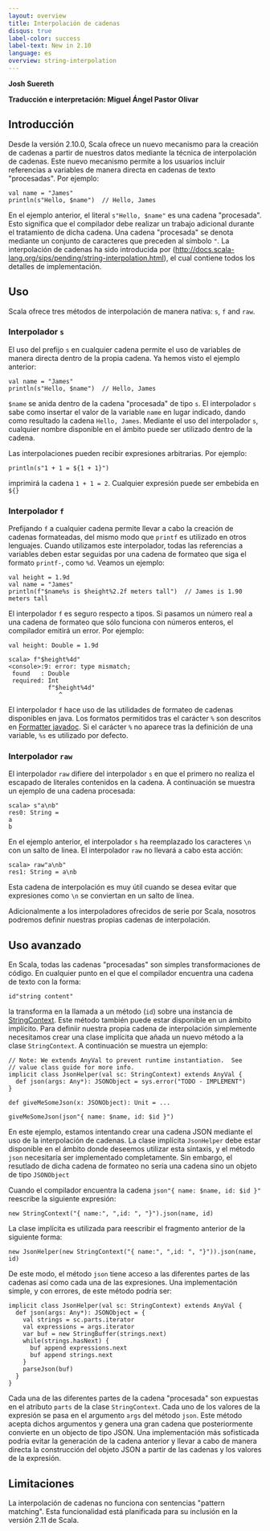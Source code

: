 ```yaml
---
layout: overview
title: Interpolación de cadenas
disqus: true
label-color: success
label-text: New in 2.10
language: es
overview: string-interpolation
---
```


**Josh Suereth**

**Traducción e interpretación: Miguel Ángel Pastor Olivar**

## Introducción

Desde la versión 2.10.0, Scala ofrece un nuevo mecanismo para la creación de cadenas a partir de nuestros datos mediante la técnica de interpolación de cadenas.
Este nuevo mecanismo permite a los usuarios incluir referencias a variables de manera directa en cadenas de texto "procesadas". Por ejemplo:

    val name = "James"
    println(s"Hello, $name")  // Hello, James

En el ejemplo anterior, el literal `s"Hello, $name"` es una cadena "procesada". Esto significa que el compilador debe realizar un trabajo adicional durante el tratamiento de dicha cadena. Una cadena "procesada" se denota mediante un conjunto de caracteres que preceden al símbolo `"`. La interpolación de cadenas ha sido introducida por (http://docs.scala-lang.org/sips/pending/string-interpolation.html), el cual contiene todos los detalles de implementación.

## Uso

Scala ofrece tres métodos de interpolación de manera nativa:  `s`, `f` and `raw`.

### Interpolador `s`

El uso del prefijo `s` en cualquier cadena permite el uso de variables de manera directa dentro de la propia cadena. Ya hemos visto el ejemplo anterior:

    val name = "James"
    println(s"Hello, $name")  // Hello, James

`$name` se anida dentro de la cadena "procesada" de tipo `s`. El interpolador `s` sabe como insertar el valor de la variable `name` en lugar indicado, dando como resultado la cadena `Hello, James`. Mediante el uso del interpolador `s`, cualquier nombre disponible en el ámbito puede ser utilizado dentro de la cadena.

Las interpolaciones pueden recibir expresiones arbitrarias. Por ejemplo:

    println(s"1 + 1 = ${1 + 1}")

imprimirá la cadena `1 + 1 = 2`. Cualquier expresión puede ser embebida en `${}` 

### Interpolador `f`

Prefijando `f` a cualquier cadena permite llevar a cabo la creación de cadenas formateadas, del mismo modo que `printf` es utilizado en otros lenguajes. Cuando utilizamos este interpolador, todas las referencias a variables deben estar seguidas por una cadena de formateo que siga el formato `printf-`, como `%d`. Veamos un ejemplo:

    val height = 1.9d
    val name = "James"
    println(f"$name%s is $height%2.2f meters tall")  // James is 1.90 meters tall

El interpolador `f` es seguro respecto a tipos. Si pasamos un número real a una cadena de formateo que sólo funciona con números enteros, el compilador emitirá un error. Por ejemplo:

    val height: Double = 1.9d
    
    scala> f"$height%4d"
    <console>:9: error: type mismatch;
     found   : Double
     required: Int
               f"$height%4d"
                  ^

El interpolador `f` hace uso de las utilidades de formateo de cadenas disponibles en java. Los formatos permitidos tras el carácter `%` son descritos en [Formatter javadoc](http://docs.oracle.com/javase/1.6.0/docs/api/java/util/Formatter.html#detail). Si el carácter `%` no aparece tras la definición de una variable, `%s` es utilizado por defecto.

### Interpolador `raw`

El interpolador `raw` difiere del interpolador `s` en que el primero no realiza el escapado de literales contenidos en la cadena. A continuación se muestra un ejemplo de una cadena procesada:

    scala> s"a\nb"
    res0: String = 
    a
    b

En el ejemplo anterior, el interpolador `s` ha reemplazado los caracteres `\n` con un salto de linea. El interpolador `raw` no llevará a cabo esta acción:

    scala> raw"a\nb"
    res1: String = a\nb

Esta cadena de interpolación es muy útil cuando se desea evitar que expresiones como `\n` se conviertan en un salto de línea.

Adicionalmente a los interpoladores ofrecidos de serie por Scala, nosotros podremos definir nuestras propias cadenas de interpolación.

## Uso avanzado

En Scala, todas las cadenas "procesadas" son simples transformaciones de código. En cualquier punto en el que el compilador encuentra una cadena de texto con la forma:

    id"string content"

la transforma en la llamada a un método (`id`) sobre una instancia de [StringContext](http://www.scala-lang.org/api/current/index.html#scala.StringContext). Este método también puede estar disponible en un ámbito implícito. Para definiir nuestra propia cadena de interpolación simplemente necesitamos crear una clase implícita que añada un nuevo método a la clase `StringContext`. A continuación se muestra un ejemplo:

    // Note: We extends AnyVal to prevent runtime instantiation.  See 
    // value class guide for more info.
    implicit class JsonHelper(val sc: StringContext) extends AnyVal {
      def json(args: Any*): JSONObject = sys.error("TODO - IMPLEMENT")
    }
    
    def giveMeSomeJson(x: JSONObject): Unit = ...
    
    giveMeSomeJson(json"{ name: $name, id: $id }")

En este ejemplo, estamos intentando crear una cadena JSON mediante el uso de la interpolación de cadenas. La clase implícita `JsonHelper` debe estar disponible en el ámbito donde deseemos utilizar esta sintaxis, y el método `json` necesitaría ser implementado completamente. Sin embargo, el resutlado de dicha cadena de formateo no sería una cadena sino un objeto de tipo `JSONObject`

Cuando el compilador encuentra la cadena `json"{ name: $name, id: $id }"` reescribe la siguiente expresión:

    new StringContext("{ name:", ",id: ", "}").json(name, id)

La clase implícita es utilizada para reescribir el fragmento anterior de la siguiente forma:

    new JsonHelper(new StringContext("{ name:", ",id: ", "}")).json(name, id)

De este modo, el método `json` tiene acceso a las diferentes partes de las cadenas así como cada una de las expresiones. Una implementación simple, y con errores, de este método podría ser:

    implicit class JsonHelper(val sc: StringContext) extends AnyVal {
      def json(args: Any*): JSONObject = {
        val strings = sc.parts.iterator
        val expressions = args.iterator
        var buf = new StringBuffer(strings.next)
        while(strings.hasNext) {
          buf append expressions.next
          buf append strings.next
        }
        parseJson(buf)
      }
    }

Cada una de las diferentes partes de la cadena "procesada" son expuestas en el atributo `parts` de la clase `StringContext`. Cada uno de los valores de la expresión se pasa en el argumento `args` del método `json`. Este método acepta dichos argumentos y genera una gran cadena que posteriormente convierte en un objecto de tipo JSON. Una implementación más sofisticada podría evitar la generación de la cadena anterior y llevar a cabo de manera directa la construcción del objeto JSON a partir de las cadenas y los valores de la expresión.


## Limitaciones

La interpolación de cadenas no funciona con sentencias "pattern matching". Esta funcionalidad está planificada para su inclusión en la versión 2.11 de Scala.
